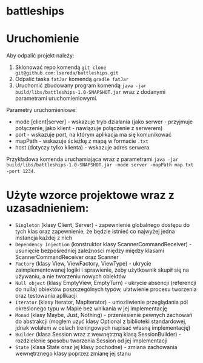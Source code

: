 # battleships

# Uruchomienie
Aby odpalić projekt należy:
1. Sklonować repo komendą `git clone git@github.com:lsereda/battleships.git`
2. Odpalić taska `fatJar` komendą `gradle fatJar`
3. Uruchomić zbudowany program komendą `java -jar build/libs/battleships-1.0-SNAPSHOT.jar` wraz z dodanymi parametrami uruchomieniowymi.

Parametry uruchomieniowe:
- mode [client|server] - wskazuje tryb działania (jako serwer - przyjmuje połączenie, jako klient - nawiązuje połączenie z serwerem)
- port - wskazuje port, na którym aplikacja ma się komunikować
- mapPath - wskazuje ścieżkę z mapą w formacie `.txt`
- host (dotyczy tylko klienta) - wskazuje adres serwera.

Przykładowa komenda uruchamiająca wraz z parametrami `java -jar build/libs/battleships-1.0-SNAPSHOT.jar -mode server -mapPath map.txt -port 1234`.

# Użyte wzorce projektowe wraz z uzasadnieniem:
- `Singleton` (klasy Client, Server) - zapewnienie globalnego dostępu do tych klas oraz zapewnienie, że będzie istnieć co najwyżej jedna instancja każdej z nich
- `Dependency Injection` (konstruktor klasy ScannerCommandReceiver) - usunięcie bezpośredniej zależności między między klasami ScannerCommandReceiver oraz Scanner
- `Factory` (klasy View, ViewFactory, ViewType) - ukrycie zaimplementowanej logiki i sprawienie, żeby użytkownik skupił się na używaniu, a nie tworzeniu nowych obiektów
- `Null object` (klasy EmptyView, EmptyTurn) - ukrycie absencji (referencji do nulla) obiektów poszczególnych typów, ułatwienie procesu tworzenia oraz testowania aplikacji
- `Iterator` (klasy Iterator, MapIterator) - umozliwienie przeglądania pól określonego typu w Mapie bez wnikania w jej implementację
- `Monad` (klasy Maybe, Just, Nothing) - przeniesienie pewnych zachowań do abstrakcji (mogłem uzyć klasy Optional z biblioteki standardowej, jdnak wolałem w celach treningowych napisać własną implementację)
- `Builder` (klasa Session wraz z wewnętrzną klasą SessionBuilder) - rozdzielenie sposobu tworzenia Session od jej implementacji
- `State` (klasa State oraz jej klasy pochodne) - zmiana zachowania wewnętrznego klasy poprzez zmianę jej stanu
